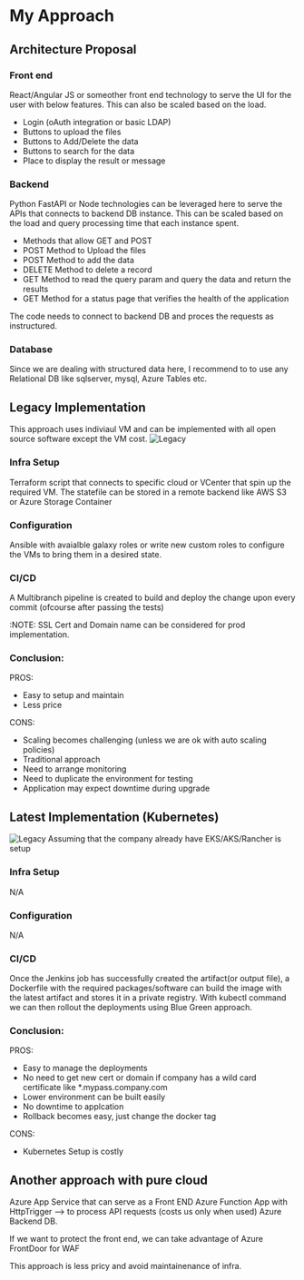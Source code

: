 # My Approach

## Architecture Proposal
### Front end
React/Angular JS or someother front end technology to serve the UI for the user with below features.  This can also be scaled based on the load.
 - Login (oAuth integration or basic LDAP)
 - Buttons to upload the files
 - Buttons to Add/Delete the data
 - Buttons to search for the data
 - Place to display the result or message

### Backend
Python FastAPI or Node technologies can be leveraged here to serve the APIs that connects to backend DB instance.  This can be scaled based on the load and query processing time that each instance spent.
- Methods that allow GET and POST
- POST Method to Upload the files
- POST Method to add the data
- DELETE Method to delete a record
- GET Method to read the query param and query the data and return the results
- GET Method for a status page that verifies the health of the application

The code needs to connect to backend DB and proces the requests as instructured.

### Database
Since we are dealing with structured data here, I recommend to to use any Relational DB like sqlserver, mysql, Azure Tables etc.


## Legacy Implementation
This approach uses indiviaul VM and can be implemented with all open source software except the VM cost.
![Legacy](misc/legacy.png)
### Infra Setup
Terraform script that connects to specific cloud or VCenter that spin up the required VM.  The statefile can be stored in a remote backend like AWS S3 or Azure Storage Container

### Configuration
Ansible with avaialble galaxy roles or write new custom roles to configure the VMs to bring them in a desired state.

### CI/CD
A Multibranch pipeline is created to build and deploy the change upon every commit (ofcourse after passing the tests)

:NOTE: SSL Cert and Domain name can be considered for prod implementation.

### Conclusion:
PROS:
 - Easy to setup and maintain
 - Less price

CONS:
 - Scaling becomes challenging (unless we are ok with auto scaling policies)
 - Traditional approach
 - Need to arrange monitoring
 - Need to duplicate the environment for testing
 - Application may expect downtime during upgrade


## Latest Implementation (Kubernetes)
![Legacy](misc/k8s.png)
Assuming that the company already have EKS/AKS/Rancher is setup

### Infra Setup
N/A

### Configuration
N/A

### CI/CD
Once the Jenkins job has successfully created the artifact(or output file), a Dockerfile with the required packages/software can build the image with the latest artifact and stores it in a private registry.  With kubectl command we can then rollout the deployments using Blue Green approach.

### Conclusion:
PROS:
 - Easy to manage the deployments
 - No need to get new cert or domain if company has a wild card certificate like *.mypass.company.com
 - Lower environment can be built easily
 - No downtime to applcation
 - Rollback becomes easy, just change the docker tag

CONS:
 - Kubernetes Setup is costly


## Another approach with pure cloud
Azure App Service that can serve as a Front END
Azure Function App with HttpTrigger --> to process API requests (costs us only when used)
Azure Backend DB.

If we want to protect the front end, we can take advantage of Azure FrontDoor for WAF

This approach is less pricy and avoid maintainenance of infra.
